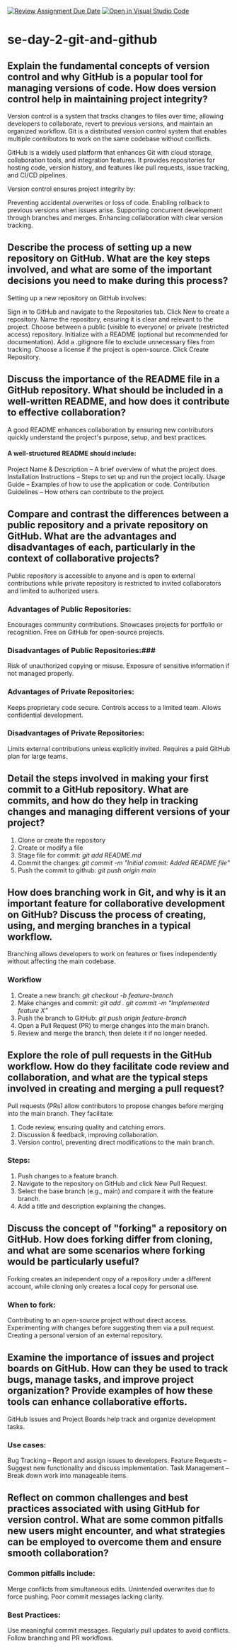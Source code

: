 [![Review Assignment Due Date](https://classroom.github.com/assets/deadline-readme-button-22041afd0340ce965d47ae6ef1cefeee28c7c493a6346c4f15d667ab976d596c.svg)](https://classroom.github.com/a/8wgCKhpZ)
[![Open in Visual Studio Code](https://classroom.github.com/assets/open-in-vscode-2e0aaae1b6195c2367325f4f02e2d04e9abb55f0b24a779b69b11b9e10269abc.svg)](https://classroom.github.com/online_ide?assignment_repo_id=18394428&assignment_repo_type=AssignmentRepo)
# se-day-2-git-and-github
## Explain the fundamental concepts of version control and why GitHub is a popular tool for managing versions of code. How does version control help in maintaining project integrity?
Version control is a system that tracks changes to files over time, allowing developers to collaborate, revert to previous versions, and maintain an organized workflow. Git is a distributed version control system that enables multiple contributors to work on the same codebase without conflicts.

GitHub is a widely used platform that enhances Git with cloud storage, collaboration tools, and integration features. It provides repositories for hosting code, version history, and features like pull requests, issue tracking, and CI/CD pipelines.

Version control ensures project integrity by:

Preventing accidental overwrites or loss of code.
Enabling rollback to previous versions when issues arise.
Supporting concurrent development through branches and merges.
Enhancing collaboration with clear version tracking.

## Describe the process of setting up a new repository on GitHub. What are the key steps involved, and what are some of the important decisions you need to make during this process?
Setting up a new repository on GitHub involves:

Sign in to GitHub and navigate to the Repositories tab.
Click New to create a repository.
Name the repository, ensuring it is clear and relevant to the project.
Choose between a public (visible to everyone) or private (restricted access) repository.
Initialize with a README (optional but recommended for documentation).
Add a .gitignore file to exclude unnecessary files from tracking.
Choose a license if the project is open-source.
Click Create Repository.
## Discuss the importance of the README file in a GitHub repository. What should be included in a well-written README, and how does it contribute to effective collaboration?
A good README enhances collaboration by ensuring new contributors quickly understand the project's purpose, setup, and best practices.
#### A well-structured README should include:

Project Name & Description – A brief overview of what the project does.
Installation Instructions – Steps to set up and run the project locally.
Usage Guide – Examples of how to use the application or code.
Contribution Guidelines – How others can contribute to the project.
## Compare and contrast the differences between a public repository and a private repository on GitHub. What are the advantages and disadvantages of each, particularly in the context of collaborative projects?
Public repository is accessible to anyone and is open to external contributions while private repository is restricted to invited collaborators and limited to authorized users.

### Advantages of Public Repositories:
Encourages community contributions.
Showcases projects for portfolio or recognition.
Free on GitHub for open-source projects.

### Disadvantages of Public Repositories:###
Risk of unauthorized copying or misuse.
Exposure of sensitive information if not managed properly.

### Advantages of Private Repositories:
Keeps proprietary code secure.
Controls access to a limited team.
Allows confidential development.

### Disadvantages of Private Repositories:
Limits external contributions unless explicitly invited.
Requires a paid GitHub plan for large teams.

## Detail the steps involved in making your first commit to a GitHub repository. What are commits, and how do they help in tracking changes and managing different versions of your project?
1. Clone or create the repository
2. Create or modify a file
3. Stage file for commit: *git add README.md*
4. Commit the changes: *git commit -m "Initial commit: Added README file"*
5. Push the commit to github: *git push origin main*

## How does branching work in Git, and why is it an important feature for collaborative development on GitHub? Discuss the process of creating, using, and merging branches in a typical workflow.
Branching allows developers to work on features or fixes independently without affecting the main codebase.
### Workflow
1. Create a new branch: *git checkout -b feature-branch*
2. Make changes and commit: *git add .*
                            *git commit -m "Implemented feature X"*
3. Push the branch to GitHub: *git push origin feature-branch*
4. Open a Pull Request (PR) to merge changes into the main branch.
5. Review and merge the branch, then delete it if no longer needed.

## Explore the role of pull requests in the GitHub workflow. How do they facilitate code review and collaboration, and what are the typical steps involved in creating and merging a pull request?
Pull requests (PRs) allow contributors to propose changes before merging into the main branch. They facilitate:

1. Code review, ensuring quality and catching errors.
2. Discussion & feedback, improving collaboration.
3. Version control, preventing direct modifications to the main branch.

### Steps:
1. Push changes to a feature branch.
2. Navigate to the repository on GitHub and click New Pull Request.
3. Select the base branch (e.g., main) and compare it with the feature branch.
4. Add a title and description explaining the changes.



## Discuss the concept of "forking" a repository on GitHub. How does forking differ from cloning, and what are some scenarios where forking would be particularly useful?
Forking creates an independent copy of a repository under a different account, while cloning only creates a local copy for personal use.

### When to fork:
Contributing to an open-source project without direct access.
Experimenting with changes before suggesting them via a pull request.
Creating a personal version of an external repository.
## Examine the importance of issues and project boards on GitHub. How can they be used to track bugs, manage tasks, and improve project organization? Provide examples of how these tools can enhance collaborative efforts.
GitHub Issues and Project Boards help track and organize development tasks.

### Use cases:
Bug Tracking – Report and assign issues to developers.
Feature Requests – Suggest new functionality and discuss implementation.
Task Management – Break down work into manageable items.
## Reflect on common challenges and best practices associated with using GitHub for version control. What are some common pitfalls new users might encounter, and what strategies can be employed to overcome them and ensure smooth collaboration?

### Common pitfalls include:
Merge conflicts from simultaneous edits.
Unintended overwrites due to force pushing.
Poor commit messages lacking clarity.

### Best Practices:
Use meaningful commit messages.
Regularly pull updates to avoid conflicts.
Follow branching and PR workflows.
